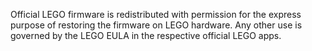 Official LEGO firmware is redistributed with permission for the express purpose
of restoring the firmware on LEGO hardware. Any other use is governed by the
LEGO EULA in the respective official LEGO apps.
